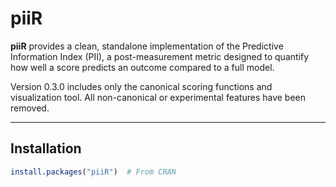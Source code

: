 # piiR

**piiR** provides a clean, standalone implementation of the Predictive Information Index (PII), a post-measurement metric designed to quantify how well a score predicts an outcome compared to a full model.

Version 0.3.0 includes only the canonical scoring functions and visualization tool. All non-canonical or experimental features have been removed.

---

## Installation

```r
install.packages("piiR")  # From CRAN
